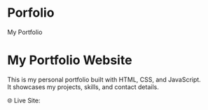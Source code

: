 # Porfolio
My Portfolio
# My Portfolio Website

This is my personal portfolio built with HTML, CSS, and JavaScript.  
It showcases my projects, skills, and contact details.

🌐 Live Site: 
